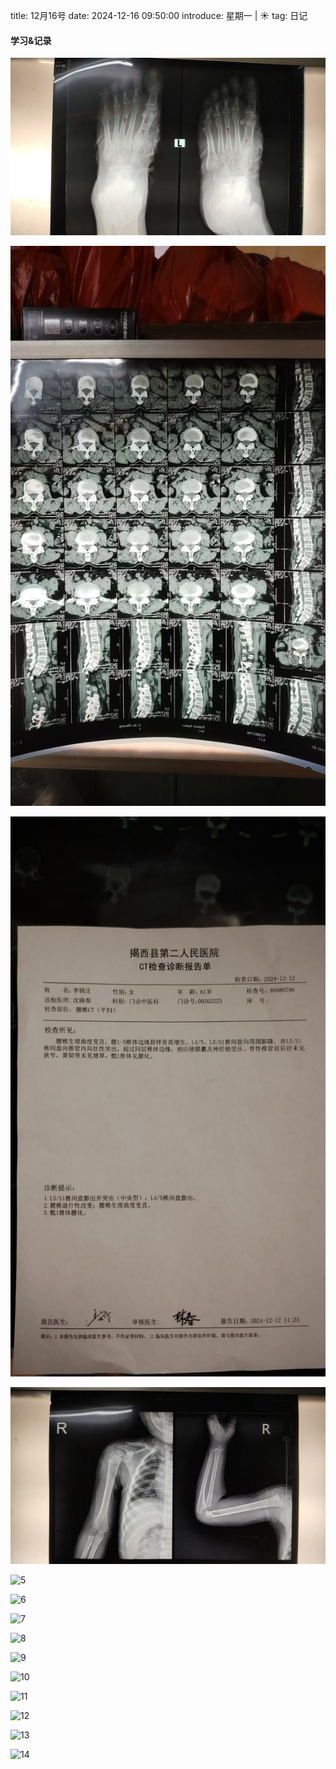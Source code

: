 title: 12月16号
date: 2024-12-16 09:50:00
introduce: 星期一 | ☀️
tag: 日记

#### 学习&记录
![1](/static/img/2024/12/16/1.jpg)

![2](/static/img/2024/12/16/2.jpg)

![3](/static/img/2024/12/16/3.jpg)

![4](/static/img/2024/12/16/4.jpg)

![5](/static/img/2024/12/16/5.jpg)

![6](/static/img/2024/12/16/6.jpg)

![7](/static/img/2024/12/16/7.jpg)

![8](/static/img/2024/12/16/8.jpg)

![9](/static/img/2024/12/16/9.jpg)

![10](/static/img/2024/12/16/10.jpg)

![11](/static/img/2024/12/16/11.jpg)

![12](/static/img/2024/12/16/12.jpg)

![13](/static/img/2024/12/16/13.jpg)

![14](/static/img/2024/12/16/14.jpg)


